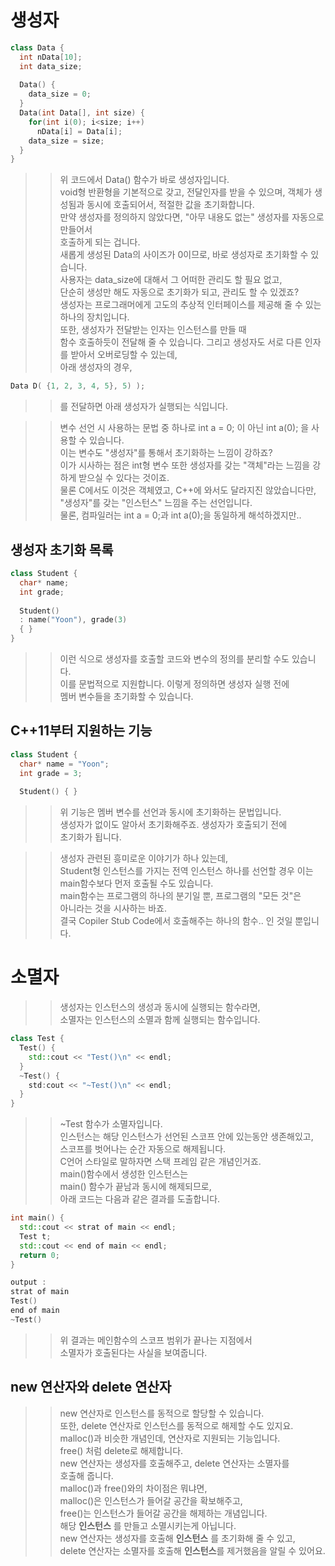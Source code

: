 # 생성자  
```C++
class Data {
  int nData[10];
  int data_size;
  
  Data() {
    data_size = 0;
  }
  Data(int Data[], int size) {
    for(int i(0); i<size; i++)
      nData[i] = Data[i];
    data_size = size;
  }
}
```
>> 위 코드에서 Data() 함수가 바로 생성자입니다.  
>> void형 반환형을 기본적으로 갖고, 전달인자를 받을 수 있으며, 
>> 객체가 생성됨과 동시에 호출되어서, 적절한 값을 초기화합니다.  
>> 만약 생성자를 정의하지 않았다면, "아무 내용도 없는" 생성자를 자동으로 만들어서  
>> 호출하게 되는 겁니다.  
>> 새롭게 생성된 Data의 사이즈가 0이므로, 바로 생성자로 초기화할 수 있습니다.    
>> 사용자는 data_size에 대해서 그 어떠한 관리도 할 필요 없고,    
>> 단순히 생성만 해도 자동으로 초기화가 되고, 관리도 할 수 있겠죠?   
>> 생성자는 프로그래머에게 고도의 추상적 인터페이스를 제공해 줄 수 있는  
>> 하나의 장치입니다.  
>> 또한, 생성자가 전달받는 인자는 인스턴스를 만들 때  
>> 함수 호출하듯이 전달해 줄 수 있습니다.
>> 그리고 생성자도 서로 다른 인자를 받아서 오버로딩할 수 있는데,   
>> 아래 생성자의 경우, 
```C++
Data D( {1, 2, 3, 4, 5}, 5) );
```
>> 를 전달하면 아래 생성자가 실행되는 식입니다.

>> 변수 선언 시 사용하는 문법 중 하나로 int a = 0; 이 아닌 int a(0); 을 사용할 수 있습니다.   
>> 이는 변수도 "생성자"를 통해서 초기화하는 느낌이 강하죠?   
>> 이가 시사하는 점은 int형 변수 또한 생성자를 갖는 "객체"라는 느낌을 강하게 받으실 수 있다는 것이죠.  
>> 물론 C에서도 이것은 객체였고, C++에 와서도 달라지진 않았습니다만,  
>> "생성자"를 갖는 "인스턴스" 느낌을 주는 선언입니다.  
>> 물론, 컴파일러는 int a = 0;과 int a(0);을 동일하게 해석하겠지만..  

## 생성자 초기화 목록
```C++
class Student {
  char* name;
  int grade;
  
  Student() 
  : name("Yoon"), grade(3)
  { }
}
```
>> 이런 식으로 생성자를 호출할 코드와 변수의 정의를 분리할 수도 있습니다.    
>> 이를 문법적으로 지원합니다. 이렇게 정의하면 생성자 실행 전에  
>> 멤버 변수들을 초기화할 수 있습니다.  

## C++11부터 지원하는 기능
```C++
class Student {
  char* name = "Yoon";
  int grade = 3;
  
  Student() { }
```
>> 위 기능은 멤버 변수를 선언과 동시에 초기화하는 문법입니다.    
>> 생성자가 없이도 알아서 초기화해주죠. 생성자가 호출되기 전에  
>> 초기화가 됩니다.  

>> 생성자 관련된 흥미로운 이야기가 하나 있는데,  
>> Student형 인스턴스를 가지는 전역 인스턴스 하나를 선언할 경우
>> 이는 main함수보다 먼저 호출될 수도 있습니다.  
>> main함수는 프로그램의 하나의 분기일 뿐, 프로그램의 "모든 것"은   
>> 아니라는 것을 시사하는 바죠.  
>> 결국 Copiler Stub Code에서 호출해주는 하나의 함수.. 인 것일 뿐입니다.  

# 소멸자  
>> 생성자는 인스턴스의 생성과 동시에 실행되는 함수라면,  
>> 소멸자는 인스턴스의 소멸과 함께 실행되는 함수입니다.  
```C++
class Test {
  Test() {
    std::cout << "Test()\n" << endl;
  }
  ~Test() {
    std:cout << "~Test()\n" << endl;
  }
}
```
>> ~Test 함수가 소멸자입니다.  
>> 인스턴스는 해당 인스턴스가 선언된 스코프 안에 있는동안 생존해있고,  
>> 스코프를 벗어나는 순간 자동으로 해제됩니다.  
>> C언어 스타일로 말하자면 스택 프레임 같은 개념인거죠.  
>> main()함수에서 생성한 인스턴스는   
>> main() 함수가 끝남과 동시에 해제되므로,  
>> 아래 코드는 다음과 같은 결과를 도출합니다.  
```C++
int main() {
  std::cout << strat of main << endl;
  Test t;
  std::cout << end of main << endl;
  return 0;
}
```

```C++
output : 
strat of main
Test()
end of main
~Test()
```
>> 위 결과는 메인함수의 스코프 범위가 끝나는 지점에서  
>> 소멸자가 호출된다는 사실을 보여줍니다.  

## new 연산자와 delete 연산자
>> new 연산자로 인스턴스를 동적으로 할당할 수 있습니다.  
>> 또한, delete 연산자로 인스턴스를 동적으로 해제할 수도 있지요.  
>> malloc()과 비슷한 개념인데, 연산자로 지원되는 기능입니다.  
>> free() 처럼 delete로 해제합니다.  
>> new 연산자는 생성자를 호출해주고, delete 연산자는 소멸자를  
>> 호출해 줍니다.  
>> malloc()과 free()와의 차이점은 뭐냐면,  
>> malloc()은 인스턴스가 들어갈 공간을 확보해주고,  
>> free()는 인스턴스가 들어갈 공간을 해제하는 개념입니다.  
>> 해당 **인스턴스** 를 만들고 소멸시키는게 아닙니다.  
>> new 연산자는 생성자를 호출해 **인스턴스** 를 초기화해 줄 수 있고,  
>> delete 연산자는 소멸자를 호출해 **인스턴스**를 제거했음을 알릴 수 있어요.  
